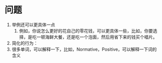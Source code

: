 # 问题

1. 举例还可以更具体一点
	1. 例如，你说怎么更好的花自己的零花钱，可以更具体一些，比如，你要选择，是吃一顿海鲜大餐，还是吃一个泡面，然后用省下来的钱买个唱片。
2. 简化的行为：
4. 很多单词，可以解释一下，比如，Normative，Positive，可以解释一下词的含义
